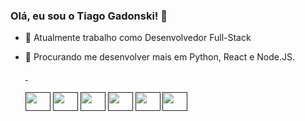 ### Olá, eu sou o Tiago Gadonski! 👋

- 🔭 Atualmente trabalho como Desenvolvedor Full-Stack
- 🌱 Procurando me desenvolver mais em Python, React e Node.JS.
    <div>
        <a href="">
            <img heigh="180em"src="https://github-readme-stats.vercel.app/api?username=tiagogadonski&show_icons=true&theme=dark" alt="">
            <img heigh="180em"src="https://github-readme-stats.vercel.app/api/top-langs/?username=tiagogadonski&theme=dark" alt="">
    </div>
  
  <div style="display: inline-block"><br>
    <img align="center" height="30" width="40" src="https://cdn.jsdelivr.net/gh/devicons/devicon/icons/html5/html5-original.svg" />
    <img align="center" height="30" width="40" src="https://cdn.jsdelivr.net/gh/devicons/devicon/icons/css3/css3-original.svg" />
    <img align="center" height="30" width="40" src="https://cdn.jsdelivr.net/gh/devicons/devicon/icons/javascript/javascript-original.svg" />
    <img align="center" height="30" width="40" src="https://cdn.jsdelivr.net/gh/devicons/devicon/icons/python/python-original.svg" />
    <img align="center" height="30" width="40" src="https://cdn.jsdelivr.net/gh/devicons/devicon/icons/react/react-original.svg" />
    <img align="center" height="30" width="40" src="https://cdn.jsdelivr.net/gh/devicons/devicon/icons/nodejs/nodejs-original.svg" />
  </div>
  
  ##

<div>
    <a href="https://wa.me/5541998465129?text=Ola,+pode+me+ajudar?" target="_blank"><img src="https://img.shields.io/badge/WhatsApp-25D366?style=for-the-badge&logo=whatsapp&logoColor=white" target="_blank" alt=""></a>
    <a href="https://www.facebook.com/tiagocordeirodesign" target="_blank"><img src="https://img.shields.io/badge/Facebook-1877F2?style=for-the-badge&logo=facebook&logoColor=white" target="_blank" alt=""></a>
    <a href="https://www.instagram.com/tiagocordeirodesign/" target="_blank"><img src="https://img.shields.io/badge/Instagram-E4405F?style=for-the-badge&logo=instagram&logoColor=white" target="_blank" alt=""></a>
    <a href="https://www.linkedin.com/in/tiagogadonski/" target="_blank"><img src="https://img.shields.io/badge/LinkedIn-0077B5?style=for-the-badge&logo=linkedin&logoColor=white" target="_blank" alt=""></a>

  </div>
